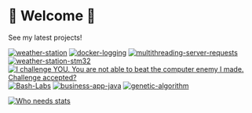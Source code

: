# 🚀 Welcome 🚀
See my latest projects!

[![weather-station](https://github-readme-stats.vercel.app/api/pin/?username=Sevelantis&repo=weather-station&theme=radical&show_owner=true)](https://github.com/sevelantis/weather-station/) 
[![docker-logging](https://github-readme-stats.vercel.app/api/pin/?username=sevelantis&repo=docker-logging&theme=merko&show_owner=true)](https://github.com/Sevelantis/docker-logging/) 
[![multithreading-server-requests](https://github-readme-stats.vercel.app/api/pin/?username=sevelantis&repo=multithreading-server-requests&theme=merko&show_owner=true)](https://github.com/Sevelantis/multithreading-server-requests/)
[![weather-station-stm32](https://github-readme-stats.vercel.app/api/pin/?username=sevelantis&repo=weather-station-stm32&theme=merko&show_owner=false)](https://github.com/Sevelantis/weather-station-stm32/)
[![I challenge YOU. You are not able to beat the computer enemy I made. Challenge accepted?](https://github-readme-stats.vercel.app/api/pin/?username=sevelantis&repo=noughts-and-crosses&theme=ocean_dark&show_owner=false)](https://github.com/Sevelantis/noughts-and-crosses)
[![Bash-Labs](https://github-readme-stats.vercel.app/api/pin/?username=sevelantis&repo=Bash-Labs&theme=ocean_dark&show_owner=false)](https://github.com/Sevelantis/Bash-Labs)
[![business-app-java](https://github-readme-stats.vercel.app/api/pin/?username=sevelantis&repo=business-app-java&theme=ocean_dark&show_owner=false)](https://github.com/Sevelantis/business-app-java) 
[![genetic-algorithm](https://github-readme-stats.vercel.app/api/pin/?username=sevelantis&repo=genetic-algorithm&theme=ocean_dark&show_owner=false)](https://github.com/Sevelantis/genetic-algorithm) 

[![Who needs stats](https://github-readme-stats.vercel.app/api?username=sevelantis&hide=stars,prs,issues&count_private=true&show_icons=true&theme=ocean_dark&include_all_commits=true&line_height=30)](https://github.com/sevelantis)
